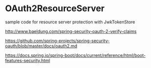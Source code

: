 # OAuth2ResourceServer
sample code for resource server protection with JwkTokenStore

http://www.baeldung.com/spring-security-oauth-2-verify-claims

https://github.com/spring-projects/spring-security-oauth/blob/master/docs/oauth2.md

https://docs.spring.io/spring-boot/docs/current/reference/html/boot-features-security.html



